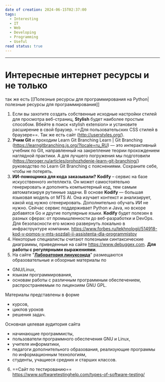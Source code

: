 ```yaml
---
date of creation: 2024-06-15T02:37:00
tags:
  - Interesting
  - IT
  - Web
  - Developing
  - Programming
  - Useful
read status: true
---
```

---
# Интересные интернет ресурсы и не только


так же есть [[Полезные ресурсы для программирования на Python|полезные ресурсы для программирования]]

1. Если вы захотите создать собственные исходные настройки стилей для просмотра веб-страниц, **Stylish** будет наиболее простым способом. Вбейте в поиск «stylish extension» и установите расширение в свой браузер. ==Для пользовательских CSS стилей в браузере==. Так же есть сайт (http://userstyles.org/).
2. **Учим Git** и проходим Learn Git Branching Learn | Git Branching (https://learngitbranching.js.org/?locale=ru_RU) — это интерактивный учебник по Git, направленный на закрепление теории прохождением наглядной практики. А для лучшего погружения мы подготовили (https://tproger.ru/articles/prohozhdenie-learn-git-branching/) руководство по Learn Git Branching с пояснениями. Сохраните себе, чтобы не потерять.
3. **ИИ-помощника для кода заказывали?** **Kodify** – сервис на базе искусственного интеллекта. Он может самостоятельно генерировать и дополнять компьютерный код, тем самым автоматизируя рутинные задачи. В основе **Kodify** — большая языковая модель от MTS AI. Она изучает контекст и анализирует, какой код нужно сгенерировать. Дополнительно обучать ИИ не нужно. Сейчас сервис поддерживает Python и Java, но вскоре добавятся Go и другие популярные языки. **Kodify** будет полезен в разных сферах: от промышленности до веб-разработки и DevOps. Для безопасности его можно развернуть локально в инфраструктуре компании. https://www.forbes.ru/tekhnologii/514918-kod-v-pomos-v-mts-sozdali-ii-assistenta-dla-programmistov
4. Некоторые специалисты считают полезными синтаксические диаграммы, приведенные на сайте https://www.debuggex.com. **Для работы с регулярными выражениями**.
5. На сайте "**[Лаборатория линуксоида](https://younglinux.info/)**" размещаются образовательные и обзорные материалы по
 - GNU/Linux,
 - языкам программирования,
 - основам работы с различным программным обеспечением, распространяемым по лицензиям GNU GPL.
 
  Материалы представлены в форме

 - курсов,
 - циклов уроков
 - решения задач.

  Основная целевая аудитория сайта

 - начинающие программисты,
 - пользователи программного обеспечения GNU и Linux,
 - учителя информатики,
 - педагоги дополнительного образования, реализующие программы по информационным технологиям,
 - студенты, учащиеся средних и старших классов.
6. ==Сайт по тестированию== https://www.softwaretestinghelp.com/types-of-software-testing/
